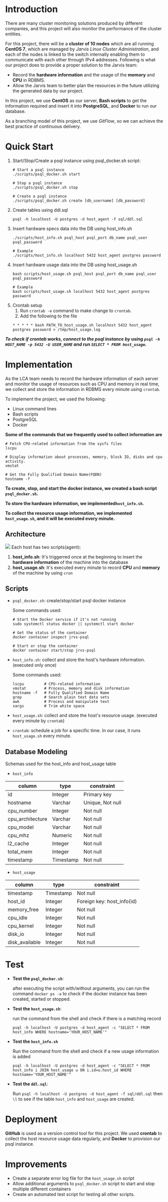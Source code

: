 # Introduction
There are many cluster monitoring solutions produced by different companies, and this project will also monitor the performance of the cluster entities. 

For this project, there will be a **cluster of 10 nodes** which are all running **CentOS 7**, which are managed by *Jarvis Linux Cluster Administration*, and each of the nodes is linked to the switch internally enabling them to communicate with each other through IPv4 addresses. 
Following is what our project does to provide a proper solution to the Jarvis team:
- Record the **hardware information** and the usage of the **memory** and **CPU** in RDBMS.
- Allow the Jarvis team to better plan the resources in the future utilizing the generated data by our project.

In this project, we use **CentOS** as our server, **Bash scripts** to get the information required and insert it into **PostgreSQL**, and **Docker** to run our database.

As a branching model of this project, we use *GitFlow*, so we can achieve the best practice of continuous delivery.

# Quick Start
1. Start/Stop/Create a psql instance using psql_docker.sh script:
    ```
   # Start a psql instance
   ./scripts/psql_docker.sh start
   
   # Stop a psql instance
   ./scripts/psql_docker.sh stop
   
   # Create a psql instance
   ./scripts/psql_docker.sh create [db_username] [db_password]
    ```
2. Create tables using ddl.sql
    ```
    psql -h localhost -U postgres -d host_agent -f sql/ddl.sql
    ```
3. Insert hardware specs data into the DB using host_info.sh
   ```
   ./scripts/host_info.sh psql_host psql_port db_name psql_user psql_password
   
   # Example
   ./scripts/host_info.sh localhost 5432 host_agent postgres password
   ```
4. Insert hardware usage data into the DB using host_usage.sh
   ```
   bash scripts/host_usage.sh psql_host psql_port db_name psql_user psql_password
   
   # Example
   bash scripts/host_usage.sh localhost 5432 host_agent postgres password
   ```
5. Crontab setup
   1. Run `crontab -e` command to make change to `crontab`.
   2. Add the following to the file
   ```
   * * * * * bash PATH_TO_host_usage.sh localhost 5432 host_agent postgres password > /tmp/host_usage.log
   ```
***To check if crontab works, connect to the psql instance by using `psql -h HOST_NAME -p 5432 -U USER_NAME` and run `SELECT * FROM host_usage`.***
# Implementation

[//]: # (Implementation goes here.)

[//]: # (Discuss how you implement the project.)
As the LCA team needs to record the hardware information of each server and 
monitor the usage of resources such as CPU and memory in real time, 
we collect and store the information in RDBMS every minute using `crontab`. 

To implement the project, we used the following:
- Linux command lines
- Bash scripts
- PostgreSQL
- Docker

**Some of the commands that we frequently used to collect information are**
```
# Fetch CPU-related information from the sysfs files
lscpu

# Display information about processes, memory, block IO, disks and cpu activity.
vmstat

# Get the Fully Qualified Domain Name(FQDN)
hostname -f
```

**To create, stop, and start the docker instance, we created a bash script `psql_docker.sh`.**

**To store the hardware information, we implemented`host_info.sh`.**

**To collect the resource usage information, we implemented `host_usage.sh`, 
and it will be executed every minute.**
## Architecture
![](/home/centos/dev/jarvis_data_eng_heesoo/linux_sql/assets/architecture.jpg)
Each host has two scripts(agent):
1. **host_info.sh**: It's triggerred once at the beginning to insert the **hardware information** of the machine into the database
2. **host_usage.sh**: It's executed every minute to record **CPU** and **memory** of the machine by using `cron`
## Scripts
- `psql_docker.sh`: create/stop/start psql docker instance

   Some commands used:
   ```
  # Start the Docker service if it's not running
  sudo systemctl status docker || systemctl start docker
  
  # Get the status of the container
  docker container inspect jrvs-psql
  
  # Start or stop the container
  docker container start/stop jrvs-psql
   ```
   
- `host_info.sh`: collect and store the host's hardware information. (executed only once)
   
   Some commands used:
   ```
   lscpu         # CPU-related information
   vmstat        # Process, memory and disk information
   hostname -f   # Fully Qualified Domain Name
   grep          # Search plain text data sets
   awk           # Process and manipulate text
   xargs         # Trim white space
   ```
- `host_usage.sh`: collect and store the host's resource usage. (executed every minute by `crontab`)
- `crontab`: schedule a job for a specific time. In our case, it runs `host_usage.sh` every minute.

## Database Modeling
Schemas used for the host_info and host_usage table
- `host_info`

| column           | type      | constraint       |
|------------------|-----------|------------------|
| id               | Integer   | Primary key      |
| hostname         | Varchar   | Unique, Not null |
| cpu_number       | Integer   | Not null         |
| cpu_architecture | Varchar   | Not null         |
| cpu_model        | Varchar   | Not null         |
| cpu_mhz          | Numeric   | Not null         |
| l2_cache         | Integer   | Not null         |
| total_mem        | Integer   | Not null         |
| timestamp        | Timestamp | Not null         |

- `host_usage`

| column         | type       | constraint                 |
|----------------|------------|----------------------------|
| timestamp      | Timestamp  | Not null                   |
| host_id        | Integer    | Foreign key: host_info(id) |
| memory_free    | Integer    | Not null                   |
| cpu_idle       | Integer    | Not null                   |
| cpu_kernel     | Integer    | Not null                   |
| disk_io        | Integer    | Not null                   |
| disk_available | Integer    | Not null                   |

# Test
- **Test the `psql_docker.sh`**: 

    after executing the script with/without arguments,
    you can run the command `docker ps -a` to check if the docker instance has been created, started or stopped.
- **Test the `host_usage.sh`**:
    
    run the command from the shell and check if there is a matching record
    ```
    psql -h localhost -U postgres -d host_agent -c "SELECT * FROM host_info WHERE hostname='YOUR_HOST_NAME'"
    ```
- **Test the `host_info.sh`**

    Run the command from the shell and check if a new usage information is added
    ```
    psql -h localhost -U postgres -d host_agent -c "SELECT * FROM host_info i JOIN host_usage u ON i.id=u.host_id WHERE hostname='YOUR_HOST_NAME'"
    ```
- **Test the `ddl.sql`**:

    Run `psql -h localhost -U postgres -d host_agent -f sql/ddl.sql` 
then `\l` to see if the table `host_info` and `host_usage` are created. 
# Deployment
**GitHub** is used as a version control tool for this project. 
We used **crontab** to collect the host resource usage data regularly, 
and **Docker** to provision our psql instance.

# Improvements
- Create a separate error log file for the `host_usage.sh` script
- Allow additional arguments to `psql_docker.sh` script to start and stop multiple different containers
- Create an automated test script for testing all other scripts.